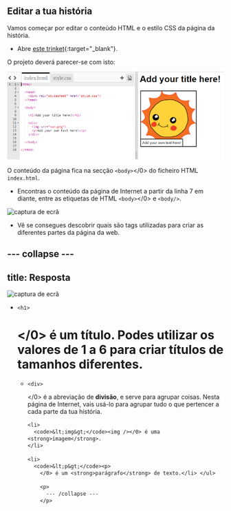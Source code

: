 ## Editar a tua história

Vamos começar por editar o conteúdo HTML e o estilo CSS da página da história.

+ Abre [este trinket](http://jumpto.cc/web-story){:target="_blank"}.

O projeto deverá parecer-se com isto:

![captura de ecrã](images/story-starter.png)

O conteúdo da página fica na secção `<body>`</0> do ficheiro HTML `index.html`.</p> 

+ Encontras o conteúdo da página de Internet a partir da linha 7 em diante, entre as etiquetas de HTML `<body>`</0> e `<body/>`.</li> </ul> 
    
    ![captura de ecrã](images/story-html.png)
    
    + Vê se consegues descobrir quais são tags utilizadas para criar as diferentes partes da página da web.
    
    ## \--- collapse \---
    
    ## title: Resposta
    
    ![captura de ecrã](images/story-elements.png)
    
    + `<h1>`
        # </0> é um **título**. Podes utilizar os valores de 1 a 6 para criar títulos de tamanhos diferentes.</li> 
        
        + `<div>`<div>
              </0> é a abreviação de <strong>divisão</strong>, e serve para agrupar coisas. Nesta página de Internet, vais usá-lo para agrupar tudo o que pertencer a cada parte da tua história.</li> 
              
              <li>
                <code>&lt;img&gt;</code><img /></0> é uma <strong>imagem</strong>.
              </li>
              
              <li>
                <code>&lt;p&gt;</code><p>
                  </0> é um <strong>parágrafo</strong> de texto.</li> </ul> 
                  
                  <p>
                    --- /collapse ---
                  </p>